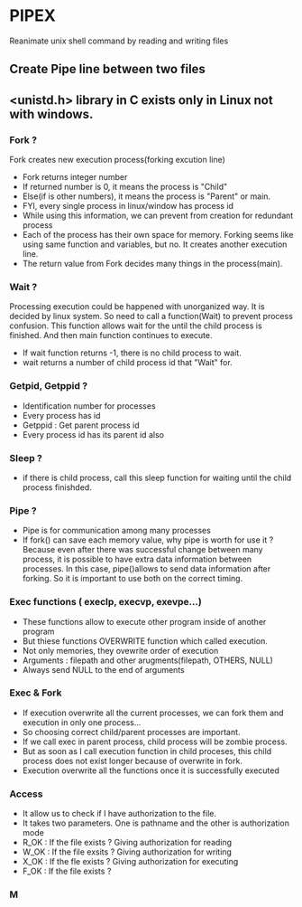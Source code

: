 # PIPEX
Reanimate unix shell command by reading and writing files
## Create Pipe line between two files
## <unistd.h> library in C exists only in Linux not with windows.

### Fork ? 
Fork creates new execution process(forking excution line)
* Fork returns integer number
* If returned number is 0, it means the process is "Child"
* Else(if is other numbers), it means the process is "Parent" or main.
* FYI, every single process in linux/window has process id 
* While using this information, we can prevent from creation for redundant process
* Each of the process has their own space for memory. Forking seems like using same function and variables, but no. It creates another execution line. 
* The return value from Fork decides many things in the process(main).

### Wait ?
Processing execution could be happened with unorganized way. It is decided by linux system. So need to call a function(Wait) to prevent process confusion. This function allows wait for the until the child process is finished. And then main function continues to execute.
* If wait function returns -1, there is no child process to wait. 
* wait returns a number of child process id that "Wait" for.


### Getpid, Getppid ? 
* Identification number for processes
* Every process has id
* Getppid : Get parent process id
* Every process id has its parent id also

### Sleep ? 
* if there is child process, call this sleep function for waiting until the child process finishded.

### Pipe ? 
* Pipe is for communication among many processes
* If fork() can save each memory value, why pipe is worth for use it ? Because even after there was successful change between many process, it is possible to have extra data information between processes. In this case, pipe()allows to send data information after forking. So it is important to use both on the correct timing.

### Exec functions ( execlp, execvp, exevpe...)
* These functions allow to execute other program inside of another program
* But thiese functions OVERWRITE function which called execution.
* Not only memories, they ovewrite order of execution 
* Arguments : filepath and other arugments(filepath, OTHERS, NULL)
* Always send NULL to the end of arguments

### Exec & Fork
* If execution overwrite all the current processes, we can fork them and execution in only one process...
* So choosing correct child/parent processes are important.
* If we call exec in parent process, child process will be zombie process.
* But as soon as I call execution function in child proceses, this child process does not exist longer because of overwrite in fork. 
* Execution overwrite all the functions once it is successfully executed

### Access
* It allow us to check if I have authorization to the file.
* It takes two parameters. One is pathname and the other is authorization mode
* R_OK : If the file exists ? Giving authorization for reading 
* W_OK : If the file exsits ? Giving authorization for writing
* X_OK : If the fle exists ? Giving authorization for executing
* F_OK : If the file exists ? 


### M















